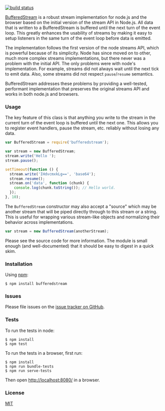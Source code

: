 [![build status](https://secure.travis-ci.org/mjackson/bufferedstream.png)](http://travis-ci.org/mjackson/bufferedstream)

[BufferedStream](https://github.com/mjackson/bufferedstream) is a robust stream implementation for node.js and the browser based on the initial version of the stream API in Node.js. All data that is written to a BufferedStream is buffered until the next turn of the event loop. This greatly enhances the usability of streams by making it easy to setup listeners in the same turn of the event loop before data is emitted.

The implementation follows the first version of the node streams API, which is powerful because of its simplicity. Node has since moved on to other, much more complex streams implementations, but there never was a problem with the initial API. The only problems were with node's implementation. For example, streams did not always wait until the next tick to emit data. Also, some streams did not respect `pause`/`resume` semantics.

BufferedStream addresses these problems by providing a well-tested, performant implementation that preserves the original streams API and works in both node.js and browsers.

### Usage

The key feature of this class is that anything you write to the stream in the current turn of the event loop is buffered until the next one. This allows you to register event handlers, pause the stream, etc. reliably without losing any data.

```js
var BufferedStream = require('bufferedstream');

var stream = new BufferedStream;
stream.write('Hello ');
stream.pause();

setTimeout(function () {
  stream.write('IHdvcmxkLg==', 'base64');
  stream.resume();
  stream.on('data', function (chunk) {
    console.log(chunk.toString()); // Hello world.
  });
}, 10);
```

The `BufferedStream` constructor may also accept a "source" which may be another stream that will be piped directly through to this stream or a string. This is useful for wrapping various stream-like objects and normalizing their behavior across implementations.

```js
var stream = new BufferedStream(anotherStream);
```

Please see the source code for more information. The module is small enough (and well-documented) that it should be easy to digest in a quick skim.

### Installation

Using [npm](http://npmjs.org):

    $ npm install bufferedstream

### Issues

Please file issues on the [issue tracker on GitHub](https://github.com/mjackson/bufferedstream/issues).

### Tests

To run the tests in node:

    $ npm install
    $ npm test

To run the tests in a browser, first run:

    $ npm install
    $ npm run bundle-tests
    $ npm run serve-tests

Then open [http://localhost:8080/](http://localhost:8080/) in a browser.

### License

[MIT](http://opensource.org/licenses/MIT)
